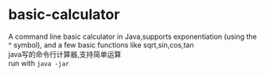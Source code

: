 # basic-calculator  
A command line basic calculator in Java,supports exponentiation (using the ^ symbol), and a few basic functions like sqrt,sin,cos,tan  
java写的命令行计算器,支持简单运算  
run with `java -jar`
